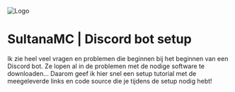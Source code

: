 ![Logo](https://cdn.discordapp.com/attachments/544776578299592718/548569169503846420/logo.png)

# SultanaMC | Discord bot setup

Ik zie heel veel vragen en problemen die beginnen bij het beginnen van een Discord bot. Ze lopen al in de problemen met de nodige software te downloaden... Daarom geef ik hier snel een setup tutorial met de meegeleverde links en code source die je tijdens de setup nodig hebt!
